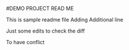 #DEMO PROJECT READ ME

This is sample readme file
Adding Additional line

Just some edits
to check the diff

To have conflict

